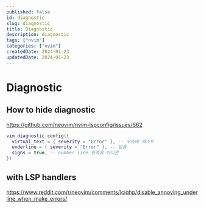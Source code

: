 ```yaml
---
published: false
id: diagnostic
slug: diagnostic
title: Diagnostic
description: diagnostic
tags: ["nvim"]
categories: ["nvim"]
createdDate: 2024-01-23
updatedDate: 2024-01-23
---
```


#  Diagnostic

## How to hide diagnostic
https://github.com/neovim/nvim-lspconfig/issues/662

```lua
vim.diagnostic.config({
  virtual_text = { severity = "Error" }, -- 우측에 텍스트
  underline = { severity = "Error" }, -- 밑줄
  signs = true, -- number line 왼쪽에 아이콘
})
```

## with LSP handlers
https://www.reddit.com/r/neovim/comments/lciqhp/disable_annoying_underline_when_make_errors/

